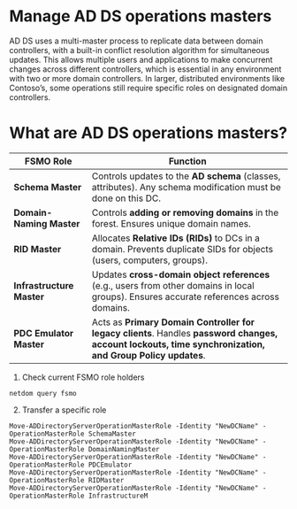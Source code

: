 # Manage AD DS operations masters
AD DS uses a multi-master process to replicate data between domain controllers, with a built-in conflict resolution algorithm for simultaneous updates. This allows multiple users and applications to make concurrent changes across different controllers, which is essential in any environment with two or more domain controllers. In larger, distributed environments like Contoso’s, some operations still require specific roles on designated domain controllers.

# What are AD DS operations masters?

| FSMO Role                 | Function                                                                                                                                                  |
| ------------------------- | --------------------------------------------------------------------------------------------------------------------------------------------------------- |
| **Schema Master**         | Controls updates to the **AD schema** (classes, attributes). Any schema modification must be done on this DC.                                             |
| **Domain-Naming Master**  | Controls **adding or removing domains** in the forest. Ensures unique domain names.                                                                       |
| **RID Master**            | Allocates **Relative IDs (RIDs)** to DCs in a domain. Prevents duplicate SIDs for objects (users, computers, groups).                                     |
| **Infrastructure Master** | Updates **cross-domain object references** (e.g., users from other domains in local groups). Ensures accurate references across domains.                  |
| **PDC Emulator Master**   | Acts as **Primary Domain Controller for legacy clients**. Handles **password changes, account lockouts, time synchronization, and Group Policy updates**. |

1. Check current FSMO role holders
```
netdom query fsmo
```

2. Transfer a specific role
```
Move-ADDirectoryServerOperationMasterRole -Identity "NewDCName" -OperationMasterRole SchemaMaster
Move-ADDirectoryServerOperationMasterRole -Identity "NewDCName" -OperationMasterRole DomainNamingMaster
Move-ADDirectoryServerOperationMasterRole -Identity "NewDCName" -OperationMasterRole PDCEmulator
Move-ADDirectoryServerOperationMasterRole -Identity "NewDCName" -OperationMasterRole RIDMaster
Move-ADDirectoryServerOperationMasterRole -Identity "NewDCName" -OperationMasterRole InfrastructureM
```
